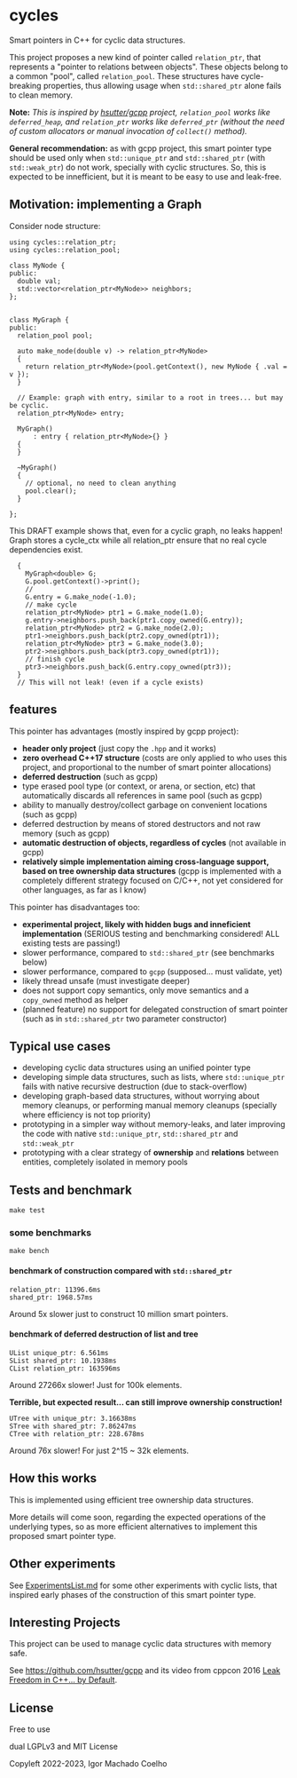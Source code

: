# cycles
Smart pointers in C++ for cyclic data structures.

This project proposes a new kind of pointer called `relation_ptr`, that represents a "pointer to relations between objects". These objects belong to a common "pool", called `relation_pool`.
These structures have cycle-breaking properties, thus allowing usage when `std::shared_ptr` alone fails to clean memory.

**Note:** *This is inspired by [hsutter/gcpp](https://github.com/hsutter/gcpp) project, `relation_pool` works like `deferred_heap`, and `relation_ptr` works like `deferred_ptr` (without the need of custom allocators or manual invocation of `collect()` method).*

**General recommendation:** as with gcpp project, this smart pointer type should be used only when `std::unique_ptr` and `std::shared_ptr` (with `std::weak_ptr`) do not work, specially with cyclic structures. So, this is expected to be innefficient, but it is meant to be easy to use and leak-free.


## Motivation: implementing a Graph

Consider node structure:

```{.cpp}
using cycles::relation_ptr;
using cycles::relation_pool;

class MyNode {
public:
  double val;
  std::vector<relation_ptr<MyNode>> neighbors;
};


class MyGraph {
public:
  relation_pool pool;

  auto make_node(double v) -> relation_ptr<MyNode>
  {
    return relation_ptr<MyNode>(pool.getContext(), new MyNode { .val = v });
  }

  // Example: graph with entry, similar to a root in trees... but may be cyclic.
  relation_ptr<MyNode> entry;

  MyGraph()
      : entry { relation_ptr<MyNode>{} }
  {
  }

  ~MyGraph()
  {
    // optional, no need to clean anything
    pool.clear();
  }

};
```

This DRAFT example shows that, even for a cyclic graph, no leaks happen!
Graph stores a cycle_ctx while all relation_ptr ensure that no real cycle dependencies exist.

```{.cpp}
  {
    MyGraph<double> G;
    G.pool.getContext()->print();
    //
    G.entry = G.make_node(-1.0);
    // make cycle
    relation_ptr<MyNode> ptr1 = G.make_node(1.0);
    g.entry->neighbors.push_back(ptr1.copy_owned(G.entry));
    relation_ptr<MyNode> ptr2 = G.make_node(2.0);
    ptr1->neighbors.push_back(ptr2.copy_owned(ptr1));
    relation_ptr<MyNode> ptr3 = G.make_node(3.0);
    ptr2->neighbors.push_back(ptr3.copy_owned(ptr1));
    // finish cycle
    ptr3->neighbors.push_back(G.entry.copy_owned(ptr3));
  }
  // This will not leak! (even if a cycle exists)
```

## features

This pointer has advantages (mostly inspired by gcpp project):

- **header only project** (just copy the `.hpp` and it works)
- **zero overhead C++17 structure** (costs are only applied to who uses this project, and proportional to the number of smart pointer allocations)
- **deferred destruction** (such as gcpp)
- type erased pool type (or context, or arena, or section, etc) that automatically discards all references in same pool (such as gcpp)
- ability to manually destroy/collect garbage on convenient locations (such as gcpp)
- deferred destruction by means of stored destructors and not raw memory (such as gcpp)
- **automatic destruction of objects, regardless of cycles** (not available in gcpp)
- **relatively simple implementation aiming cross-language support, based on tree ownership data structures** (gcpp is implemented with a completely different strategy focused on C/C++, not yet considered for other languages, as far as I know)

This pointer has disadvantages too:

- **experimental project, likely with hidden bugs and inneficient implementation** (SERIOUS testing and benchmarking considered! ALL existing tests are passing!)
- slower performance, compared to `std::shared_ptr` (see benchmarks below)
- slower performance, compared to `gcpp` (supposed... must validate, yet)
- likely thread unsafe (must investigate deeper)
- does not support copy semantics, only move semantics and a `copy_owned` method as helper
- (planned feature) no support for delegated construction of smart pointer (such as in `std::shared_ptr` two parameter constructor)

## Typical use cases

- developing cyclic data structures using an unified pointer type
- developing simple data structures, such as lists, where `std::unique_ptr` fails with native recursive destruction (due to stack-overflow)
- developing graph-based data structures, without worrying about memory cleanups, or performing manual memory cleanups (specially where efficiency is not top priority)
- prototyping in a simpler way without memory-leaks, and later improving the code with native `std::unique_ptr`, `std::shared_ptr` and `std::weak_ptr`
- prototyping with a clear strategy of **ownership** and **relations** between entities, completely isolated in memory pools

## Tests and benchmark

`make test`

### some benchmarks

`make bench`

#### benchmark of construction compared with `std::shared_ptr`

```
relation_ptr: 11396.6ms
shared_ptr: 1968.57ms
```

Around 5x slower just to construct 10 million smart pointers.

#### benchmark of deferred destruction of list and tree

```
UList unique_ptr: 6.561ms
SList shared_ptr: 10.1938ms
CList relation_ptr: 163596ms
```

Around 27266x slower! Just for 100k elements. 

**Terrible, but expected result... can still improve ownership construction!**

```
UTree with unique_ptr: 3.16638ms
STree with shared_ptr: 7.86247ms
CTree with relation_ptr: 228.678ms
```

Around 76x slower! For just 2^15 ~ 32k elements.


## How this works

This is implemented using efficient tree ownership data structures.

More details will come soon, regarding the expected operations of the underlying types, so as more efficient alternatives to implement this proposed smart pointer type.

## Other experiments

See [ExperimentsList.md](ExperimentsList.md) for some other experiments with cyclic lists, that inspired early phases of the construction of this smart pointer type.

## Interesting Projects

This project can be used to manage cyclic data structures with memory safe.

See https://github.com/hsutter/gcpp and its video from cppcon 2016 [Leak Freedom in C++... by Default](https://www.youtube.com/watch?v=JfmTagWcqoE).

## License

Free to use

dual LGPLv3 and MIT License

Copyleft 2022-2023, Igor Machado Coelho

